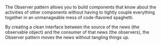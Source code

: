 The Observer pattern allows you to build components that know about the activities of other components 
without having to tightly couple everything together in an unmanageable mess of code-flavored spaghetti. 

By creating a clean interface between the source of the news (the observable object) 
and the consumer of that news (the observers), the Observer pattern moves the news without tangling things up.